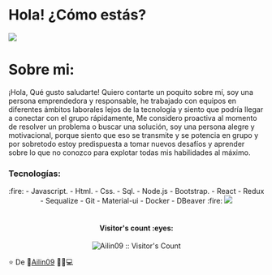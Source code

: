 <h1> Hola! ¿Cómo estás?</h1>


 

<img src='https://gifmaniacos.es/wp-content/uploads/2017/03/gif-dinosaurio-terrible-gifmaniacos.es-6.gif' >
<h1> Sobre mi:</h1>
¡Hola, Qué gusto saludarte!
Quiero contarte un poquito sobre mí, soy una persona emprendedora y responsable, he trabajado con equipos en diferentes ámbitos laborales lejos de la tecnología y siento que podría llegar a conectar con el grupo rápidamente, Me considero proactiva al momento de resolver un problema o buscar una solución, soy una persona alegre y motivacional, porque siento que eso se transmite y se potencia en grupo y por sobretodo estoy predispuesta a tomar nuevos desafíos y aprender sobre lo que no conozco para explotar todas mis habilidades al máximo. 

 <h3 align="left">
 Tecnologías:
</h3>
<p align="center">
 :fire:
- Javascript.
- Html.
- Css.
- Sql.
- Node.js
- Bootstrap.
- React
- Redux
- Sequalize
- Git
- Material-ui
- Docker
- DBeaver
 :fire:
<a><img src="https://user-images.githubusercontent.com/86435558/138572682-bb4b6aad-bbab-4667-bd54-ecc4cfbb5b3a.png"></a>
 

 <br/>
 <br/>
 <h4 align="center">Visitor's count :eyes:</h4>

<p align="center"><img src="https://profile-counter.glitch.me/{Ailin09}/count.svg" alt="Ailin09 :: Visitor's Count" /></p>

⭐️ De 👩‍[Ailin09](https://github.com/Ailin09) 👨‍💻💻
